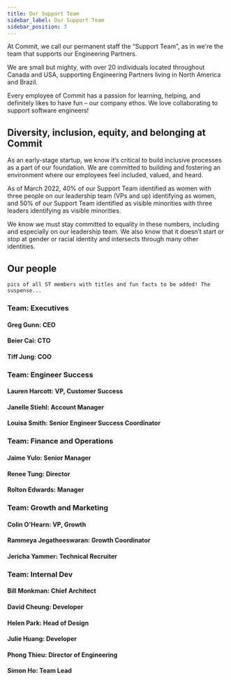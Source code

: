 ```yaml
---
title: Our Support Team
sidebar_label: Our Support Team
sidebar_position: 3
---
```


At Commit, we call our permanent staff the “Support Team”, as in we're the team that supports our Engineering Partners. 

We are small but mighty, with over 20 individuals located throughout Canada and USA, supporting Engineering Partners living in North America and Brazil. 

Every employee of Commit has a passion for learning, helping, and definitely likes to have fun – our company ethos. We love collaborating to support software engineers! 

## Diversity, inclusion, equity, and belonging at Commit

As an early-stage startup, we know it’s critical to build inclusive processes as a part of our foundation. We are committed to building and fostering an environment where our employees feel included, valued, and heard. 

As of March 2022, 40% of our Support Team identified as women with three people on our leadership team (VPs and up) identifying as women, and 50% of our Support Team identified as visible minorities with three leaders identifying as visible minorities. 

We know we must stay committed to equality in these numbers, including and especially on our leadership team. We also know that it doesn’t start or stop at gender or racial identity and intersects through many other identities.

## Our people

```
pics of all ST members with titles and fun facts to be added! The suspense... 
```

### Team: Executives

#### Greg Gunn: CEO
#### Beier Cai: CTO
#### Tiff Jung: COO

### Team: Engineer Success

#### Lauren Harcott: VP, Customer Success
#### Janelle Stiehl: Account Manager
#### Louisa Smith: Senior Engineer Success Coordinator

### Team: Finance and Operations

#### Jaime Yulo: Senior Manager
#### Renee Tung: Director
#### Rolton Edwards: Manager

### Team: Growth and Marketing

#### Colin O'Hearn: VP, Growth
#### Rammeya Jegatheeswaran: Growth Coordinator
#### Jericha Yammer: Technical Recruiter

### Team: Internal Dev

#### Bill Monkman: Chief Architect
#### David Cheung: Developer
#### Helen Park: Head of Design
#### Julie Huang: Developer
#### Phong Thieu: Director of Engineering
#### Simon Ho: Team Lead
